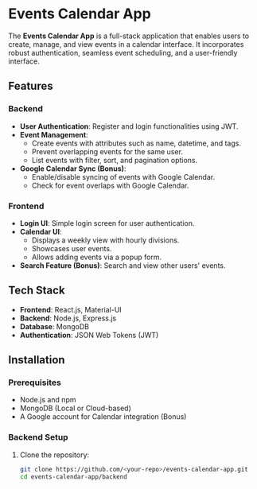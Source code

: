 # Events Calendar App

The **Events Calendar App** is a full-stack application that enables users to create, manage, and view events in a calendar interface. It incorporates robust authentication, seamless event scheduling, and a user-friendly interface.

## Features

### Backend
- **User Authentication**: Register and login functionalities using JWT.
- **Event Management**:
  - Create events with attributes such as name, datetime, and tags.
  - Prevent overlapping events for the same user.
  - List events with filter, sort, and pagination options.
- **Google Calendar Sync (Bonus)**: 
  - Enable/disable syncing of events with Google Calendar.
  - Check for event overlaps with Google Calendar.

### Frontend
- **Login UI**: Simple login screen for user authentication.
- **Calendar UI**:
  - Displays a weekly view with hourly divisions.
  - Showcases user events.
  - Allows adding events via a popup form.
- **Search Feature (Bonus)**: Search and view other users' events.

## Tech Stack
- **Frontend**: React.js, Material-UI
- **Backend**: Node.js, Express.js
- **Database**: MongoDB
- **Authentication**: JSON Web Tokens (JWT)

## Installation

### Prerequisites
- Node.js and npm
- MongoDB (Local or Cloud-based)
- A Google account for Calendar integration (Bonus)

### Backend Setup
1. Clone the repository:
   ```bash
   git clone https://github.com/<your-repo>/events-calendar-app.git
   cd events-calendar-app/backend
